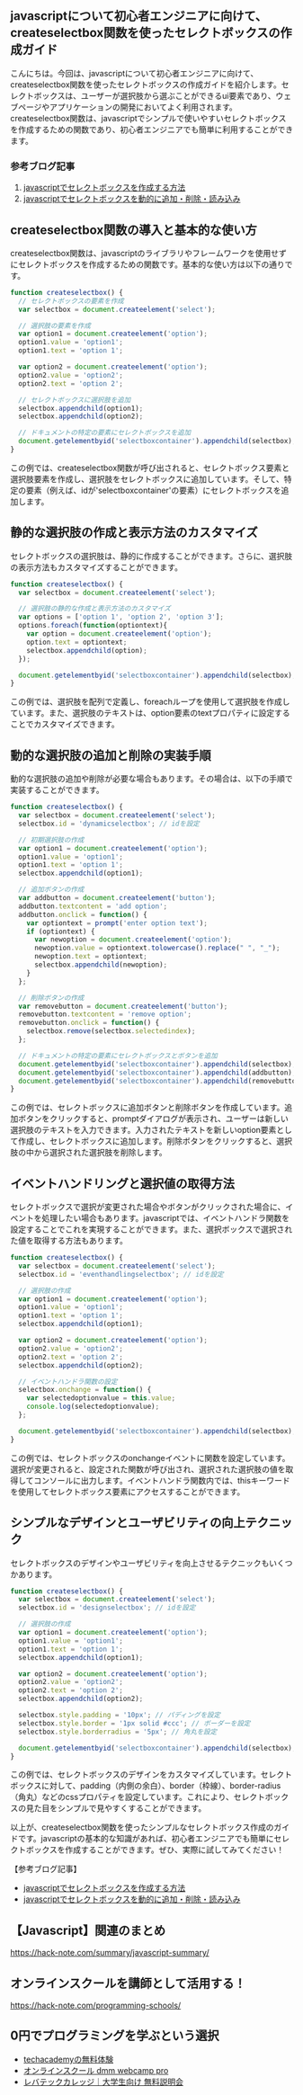 <!--
title:   【javascript】シンプルで使いやすい！createselectbox関数を使ったセレクトボックスの作成ガイド
tags:    JavaScript
id:      cc6d6da357244e3166e5
private: false
-->


## javascriptについて初心者エンジニアに向けて、createselectbox関数を使ったセレクトボックスの作成ガイド

こんにちは。今回は、javascriptについて初心者エンジニアに向けて、createselectbox関数を使ったセレクトボックスの作成ガイドを紹介します。セレクトボックスは、ユーザーが選択肢から選ぶことができるui要素であり、ウェブページやアプリケーションの開発においてよく利用されます。createselectbox関数は、javascriptでシンプルで使いやすいセレクトボックスを作成するための関数であり、初心者エンジニアでも簡単に利用することができます。

### 参考ブログ記事
1. [javascriptでセレクトボックスを作成する方法](https://murashun.jp/blog/20191025-01.html)
2. [javascriptでセレクトボックスを動的に追加・削除・読み込み](https://uxmilk.jp/14160)

## createselectbox関数の導入と基本的な使い方
createselectbox関数は、javascriptのライブラリやフレームワークを使用せずにセレクトボックスを作成するための関数です。基本的な使い方は以下の通りです。

```javascript
function createselectbox() {
  // セレクトボックスの要素を作成
  var selectbox = document.createelement('select');

  // 選択肢の要素を作成
  var option1 = document.createelement('option');
  option1.value = 'option1';
  option1.text = 'option 1';

  var option2 = document.createelement('option');
  option2.value = 'option2';
  option2.text = 'option 2';

  // セレクトボックスに選択肢を追加
  selectbox.appendchild(option1);
  selectbox.appendchild(option2);

  // ドキュメントの特定の要素にセレクトボックスを追加
  document.getelementbyid('selectboxcontainer').appendchild(selectbox);
}
```

この例では、createselectbox関数が呼び出されると、セレクトボックス要素と選択肢要素を作成し、選択肢をセレクトボックスに追加しています。そして、特定の要素（例えば、idが'selectboxcontainer'の要素）にセレクトボックスを追加します。

## 静的な選択肢の作成と表示方法のカスタマイズ
セレクトボックスの選択肢は、静的に作成することができます。さらに、選択肢の表示方法もカスタマイズすることができます。

```javascript
function createselectbox() {
  var selectbox = document.createelement('select');

  // 選択肢の静的な作成と表示方法のカスタマイズ
  var options = ['option 1', 'option 2', 'option 3'];
  options.foreach(function(optiontext){
    var option = document.createelement('option');
    option.text = optiontext;
    selectbox.appendchild(option);
  });

  document.getelementbyid('selectboxcontainer').appendchild(selectbox);
}
```

この例では、選択肢を配列で定義し、foreachループを使用して選択肢を作成しています。また、選択肢のテキストは、option要素のtextプロパティに設定することでカスタマイズできます。

## 動的な選択肢の追加と削除の実装手順
動的な選択肢の追加や削除が必要な場合もあります。その場合は、以下の手順で実装することができます。

```javascript
function createselectbox() {
  var selectbox = document.createelement('select');
  selectbox.id = 'dynamicselectbox'; // idを設定

  // 初期選択肢の作成
  var option1 = document.createelement('option');
  option1.value = 'option1';
  option1.text = 'option 1';
  selectbox.appendchild(option1);

  // 追加ボタンの作成
  var addbutton = document.createelement('button');
  addbutton.textcontent = 'add option';
  addbutton.onclick = function() {
    var optiontext = prompt('enter option text');
    if (optiontext) {
      var newoption = document.createelement('option');
      newoption.value = optiontext.tolowercase().replace(" ", "_");
      newoption.text = optiontext;
      selectbox.appendchild(newoption);
    }
  };

  // 削除ボタンの作成
  var removebutton = document.createelement('button');
  removebutton.textcontent = 'remove option';
  removebutton.onclick = function() {
    selectbox.remove(selectbox.selectedindex);
  };

  // ドキュメントの特定の要素にセレクトボックスとボタンを追加
  document.getelementbyid('selectboxcontainer').appendchild(selectbox);
  document.getelementbyid('selectboxcontainer').appendchild(addbutton);
  document.getelementbyid('selectboxcontainer').appendchild(removebutton);
}
```

この例では、セレクトボックスに追加ボタンと削除ボタンを作成しています。追加ボタンをクリックすると、promptダイアログが表示され、ユーザーは新しい選択肢のテキストを入力できます。入力されたテキストを新しいoption要素として作成し、セレクトボックスに追加します。削除ボタンをクリックすると、選択肢の中から選択された選択肢を削除します。

## イベントハンドリングと選択値の取得方法
セレクトボックスで選択が変更された場合やボタンがクリックされた場合に、イベントを処理したい場合もあります。javascriptでは、イベントハンドラ関数を設定することでこれを実現することができます。また、選択ボックスで選択された値を取得する方法もあります。

```javascript
function createselectbox() {
  var selectbox = document.createelement('select');
  selectbox.id = 'eventhandlingselectbox'; // idを設定

  // 選択肢の作成
  var option1 = document.createelement('option');
  option1.value = 'option1';
  option1.text = 'option 1';
  selectbox.appendchild(option1);

  var option2 = document.createelement('option');
  option2.value = 'option2';
  option2.text = 'option 2';
  selectbox.appendchild(option2);

  // イベントハンドラ関数の設定
  selectbox.onchange = function() {
    var selectedoptionvalue = this.value;
    console.log(selectedoptionvalue);
  };

  document.getelementbyid('selectboxcontainer').appendchild(selectbox);
}
```

この例では、セレクトボックスのonchangeイベントに関数を設定しています。選択が変更されると、設定された関数が呼び出され、選択された選択肢の値を取得してコンソールに出力します。イベントハンドラ関数内では、thisキーワードを使用してセレクトボックス要素にアクセスすることができます。

## シンプルなデザインとユーザビリティの向上テクニック
セレクトボックスのデザインやユーザビリティを向上させるテクニックもいくつかあります。

```javascript
function createselectbox() {
  var selectbox = document.createelement('select');
  selectbox.id = 'designselectbox'; // idを設定

  // 選択肢の作成
  var option1 = document.createelement('option');
  option1.value = 'option1';
  option1.text = 'option 1';
  selectbox.appendchild(option1);

  var option2 = document.createelement('option');
  option2.value = 'option2';
  option2.text = 'option 2';
  selectbox.appendchild(option2);

  selectbox.style.padding = '10px'; // パディングを設定
  selectbox.style.border = '1px solid #ccc'; // ボーダーを設定
  selectbox.style.borderradius = '5px'; // 角丸を設定

  document.getelementbyid('selectboxcontainer').appendchild(selectbox);
}
```

この例では、セレクトボックスのデザインをカスタマイズしています。セレクトボックスに対して、padding（内側の余白）、border（枠線）、border-radius（角丸）などのcssプロパティを設定しています。これにより、セレクトボックスの見た目をシンプルで見やすくすることができます。

以上が、createselectbox関数を使ったシンプルなセレクトボックス作成のガイドです。javascriptの基本的な知識があれば、初心者エンジニアでも簡単にセレクトボックスを作成することができます。ぜひ、実際に試してみてください！

【参考ブログ記事】
- [javascriptでセレクトボックスを作成する方法](https://murashun.jp/blog/20191025-01.html)
- [javascriptでセレクトボックスを動的に追加・削除・読み込み](https://uxmilk.jp/14160)



## 【Javascript】関連のまとめ
https://hack-note.com/summary/javascript-summary/



## オンラインスクールを講師として活用する！
https://hack-note.com/programming-schools/



## 0円でプログラミングを学ぶという選択
- [techacademyの無料体験](//af.moshimo.com/af/c/click?a_id=2612475&amp;p_id=1555&amp;pc_id=2816&amp;pl_id=22706&amp;url=https%3a%2f%2ftechacademy.jp%2fhtmlcss-trial%3futm_source%3dmoshimo%26utm_medium%3daffiliate%26utm_campaign%3dtextad)
- [オンラインスクール dmm webcamp pro](//af.moshimo.com/af/c/click?a_id=2612482&amp;p_id=1363&amp;pc_id=2297&amp;pl_id=39999&amp;guid=on)
- [レバテックカレッジ｜大学生向け 無料説明会](//af.moshimo.com/af/c/click?a_id=4071793&p_id=3198&pc_id=7488&pl_id=41848)

